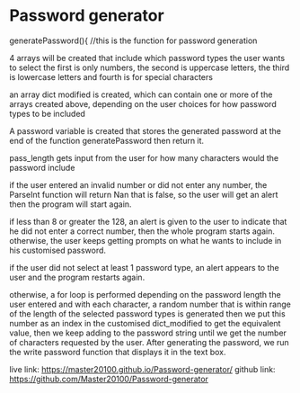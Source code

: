 # Password generator
generatePassword(){ //this is the function for password generation

4 arrays will be created that include which password types the user wants to select
the first is only numbers, the second is uppercase letters,
the third is lowercase letters and fourth is for special characters

an array dict modified is created, which can contain one or more of the arrays created
above, depending on the user choices for how password types to be included
   
A password variable is created that stores the generated password at the
end of the function generatePassword then return it.

pass_length gets input from the user for how many characters would the password include

if the user entered an invalid number or did not enter any number, the ParseInt function will
return Nan that is false, so the user will get an alert then the program will start again.

if less than 8 or greater the 128, an alert is given to the user to indicate that he did not 
enter a correct number, then the whole program starts again. otherwise, the user keeps getting
prompts on what he wants to include in his customised password.

if the user did not select at least 1 password type, an alert appears to the user and the
program restarts again.

otherwise, a for loop is performed depending on the password length the user entered
and with each character, a random number that is within range of the length of the selected password
types is generated then we put this number as an index in the customised dict_modified to get the 
equivalent value, then we keep adding to the password string until we get the number of characters
requested by the user. After generating the password, we run the write password function that displays it in the text box.

live link: https://master20100.github.io/Password-generator/
github link: https://github.com/Master20100/Password-generator
